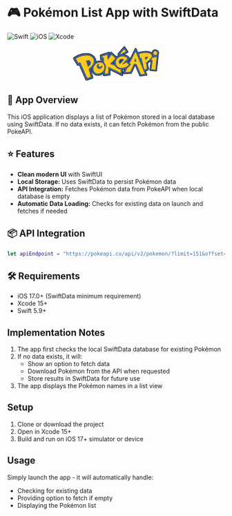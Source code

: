 # 🎮 Pokémon List App with SwiftData

![Swift](https://img.shields.io/badge/Swift-5.9+-orange?logo=swift)
![iOS](https://img.shields.io/badge/iOS-17.0+-blue?logo=apple)
![Xcode](https://img.shields.io/badge/Xcode-15+-blue?logo=xcode)

<p align="center">
  <img src="https://raw.githubusercontent.com/PokeAPI/media/master/logo/pokeapi_256.png" width="200" alt="PokeAPI Logo">
</p>

## 📱 App Overview

This iOS application displays a list of Pokémon stored in a local database using SwiftData. If no data exists, it can fetch Pokémon from the public PokeAPI.

## ⭐️ Features

- **Clean modern UI** with SwiftUI
- **Local Storage:** Uses SwiftData to persist Pokémon data
- **API Integration:** Fetches Pokémon data from PokeAPI when local database is empty
- **Automatic Data Loading:** Checks for existing data on launch and fetches if needed

## 📦 API Integration

```swift
let apiEndpoint = "https://pokeapi.co/api/v2/pokemon/?limit=151&offset=0"
```

## 🛠️ Requirements

- iOS 17.0+ (SwiftData minimum requirement)
- Xcode 15+
- Swift 5.9+

## Implementation Notes

1. The app first checks the local SwiftData database for existing Pokémon
2. If no data exists, it will:
   - Show an option to fetch data
   - Download Pokémon from the API when requested
   - Store results in SwiftData for future use
3. The app displays the Pokémon names in a list view

## Setup

1. Clone or download the project
2. Open in Xcode 15+
3. Build and run on iOS 17+ simulator or device

## Usage

Simply launch the app - it will automatically handle:

- Checking for existing data
- Providing option to fetch if empty
- Displaying the Pokémon list


